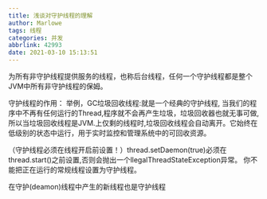 ```yaml
---
title: 浅谈对守护线程的理解
author: Marlowe
tags: 线程
categories: 并发
abbrlink: 42993
date: 2021-03-10 15:13:51
---
```

为所有非守护线程提供服务的线程，也称后台线程，任何一个守护线程都是整个JVM中所有非守护线程的保姆。
<!--more-->

守护线程的作用：
举例，GC垃圾回收线程:就是一个经典的守护线程, 当我们的程序中不再有任何运行的Thread,程序就不会再产生垃圾，垃圾回收器也就无事可做,所以当垃圾回收线程是JVM.上仅剩的线程时,垃圾回收线程会自动离开。它始终在低级别的状态中运行，用于实时监控和管理系统中的可回收资源。


（守护线程必须在线程开启前设置！）thread.setDaemon(true)必须在thread.start()之前设置,否则会抛出一个llegalThreadStateException异常。 你不能把正在运行的常规线程设置为守护线程。

在守护(deamon)线程中产生的新线程也是守护线程
